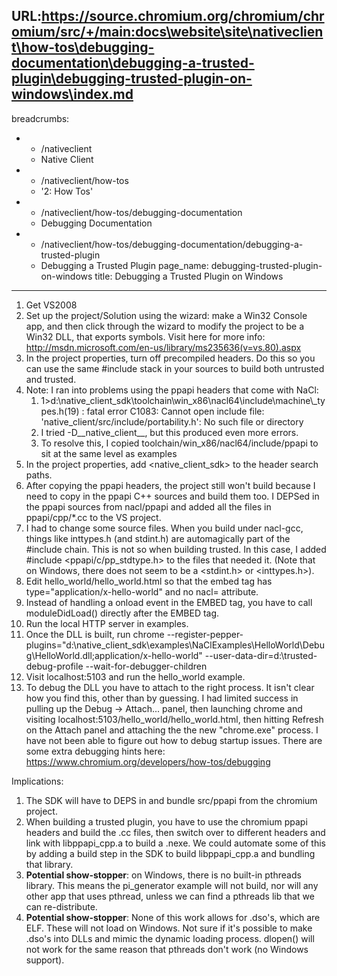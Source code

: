 URL:https://source.chromium.org/chromium/chromium/src/+/main:docs\website\site\nativeclient\how-tos\debugging-documentation\debugging-a-trusted-plugin\debugging-trusted-plugin-on-windows\index.md
---
breadcrumbs:
- - /nativeclient
  - Native Client
- - /nativeclient/how-tos
  - '2: How Tos'
- - /nativeclient/how-tos/debugging-documentation
  - Debugging Documentation
- - /nativeclient/how-tos/debugging-documentation/debugging-a-trusted-plugin
  - Debugging a Trusted Plugin
page_name: debugging-trusted-plugin-on-windows
title: Debugging a Trusted Plugin on Windows
---

1.  Get VS2008
2.  Set up the project/Solution using the wizard: make a Win32 Console
            app, and then click through the wizard to modify the project to be a
            Win32 DLL, that exports symbols. Visit here for more info:
            <http://msdn.microsoft.com/en-us/library/ms235636(v=vs.80).aspx>
3.  In the project properties, turn off precompiled headers. Do this so
            you can use the same #include stack in your sources to build both
            untrusted and trusted.
4.  Note: I ran into problems using the ppapi headers that come with
            NaCl:
    1.  1&gt;d:\\native_client_sdk\\toolchain\\win_x86\\nacl64\\include\\machine\\_types.h(19)
                : fatal error C1083: Cannot open include file:
                'native_client/src/include/portability.h': No such file or
                directory
    2.  I tried -D__native_client__, but this produced even more errors.
    3.  To resolve this, I copied toolchain/win_x86/nacl64/include/ppapi
                to sit at the same level as examples
5.  In the project properties, add &lt;native_client_sdk&gt; to the
            header search paths.
6.  After copying the ppapi headers, the project still won't build
            because I need to copy in the ppapi C++ sources and build them too.
            I DEPSed in the ppapi sources from nacl/ppapi and added all the
            files in ppapi/cpp/\*.cc to the VS project.
7.  I had to change some source files. When you build under nacl-gcc,
            things like inttypes.h (and stdint.h) are automagically part of the
            #include chain. This is not so when building trusted. In this case,
            I added #include &lt;ppapi/c/pp_stdtype.h&gt; to the files that
            needed it. (Note that on Windows, there does not seem to be a
            &lt;stdint.h&gt; or &lt;inttypes.h&gt;).
8.  Edit hello_world/hello_world.html so that the embed tag has
            type="application/x-hello-world" and no nacl= attribute.
9.  Instead of handling a onload event in the EMBED tag, you have to
            call moduleDidLoad() directly after the EMBED tag.
10. Run the local HTTP server in examples.
11. Once the DLL is built, run chrome
            --register-pepper-plugins="d:\\native_client_sdk\\examples\\NaClExamples\\HelloWorld\\Debug\\HelloWorld.dll;application/x-hello-world"
            --user-data-dir=d:\\trusted-debug-profile
            --wait-for-debugger-children
12. Visit localhost:5103 and run the hello_world example.
13. To debug the DLL you have to attach to the right process. It isn't
            clear how you find this, other than by guessing. I had limited
            success in pulling up the Debug -&gt; Attach... panel, then
            launching chrome and visiting
            localhost:5103/hello_world/hello_world.html, then hitting Refresh on
            the Attach panel and attaching the the new "chrome.exe" process. I
            have not been able to figure out how to debug startup issues. There
            are some extra debugging hints here:
            <https://www.chromium.org/developers/how-tos/debugging>

Implications:

1.  The SDK will have to DEPS in and bundle src/ppapi from the chromium
            project.
2.  When building a trusted plugin, you have to use the chromium ppapi
            headers and build the .cc files, then switch over to different
            headers and link with libppapi_cpp.a to build a .nexe. We could
            automate some of this by adding a build step in the SDK to build
            libppapi_cpp.a and bundling that library.
3.  **Potential show-stopper**: on Windows, there is no built-in
            pthreads library. This means the pi_generator example will not
            build, nor will any other app that uses pthread, unless we can find
            a pthreads lib that we can re-distribute.
4.  **Potential show-stopper**: None of this work allows for .dso's,
            which are ELF. These will not load on Windows. Not sure if it's
            possible to make .dso's into DLLs and mimic the dynamic loading
            process. dlopen() will not work for the same reason that pthreads
            don't work (no Windows support).
